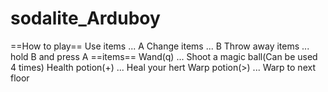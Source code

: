 # sodalite_Arduboy

==How to play==
Use items ... A
Change items ... B
Throw away items ... hold B and press A
==items==
Wand(q) ... Shoot a magic ball(Can be used 4 times)
Health potion(+) ... Heal your hert
Warp potion(>) ... Warp to next floor

